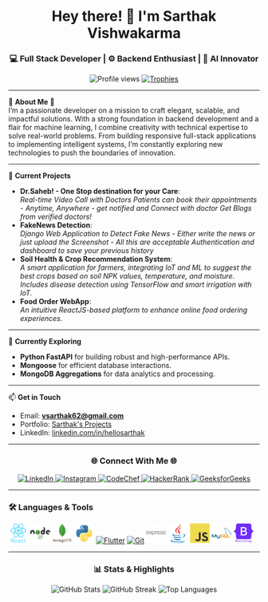 <h1 align="center">Hey there! 👋 I'm Sarthak Vishwakarma</h1>
<h3 align="center">💻 Full Stack Developer | ⚙️ Backend Enthusiast | 🌱 AI Innovator</h3>

<p align="center"> 
  <img src="https://komarev.com/ghpvc/?username=hackbysarthak03&label=Profile%20views&color=blue&style=flat" alt="Profile views" /> 
  <a href="https://github.com/ryo-ma/github-profile-trophy"><img src="https://github-profile-trophy.vercel.app/?username=hackbysarthak03&theme=onedark" alt="Trophies" /></a>
</p>

---

🌟 **About Me** 🌟  
I’m a passionate developer on a mission to craft elegant, scalable, and impactful solutions. With a strong foundation in backend development and a flair for machine learning, I combine creativity with technical expertise to solve real-world problems. From building responsive full-stack applications to implementing intelligent systems, I’m constantly exploring new technologies to push the boundaries of innovation.

---

🔭 **Current Projects**  
- **Dr.Saheb! - One Stop destination for your Care**:  
   *Real-time Video Call with Doctors*
   *Patients can book their appointments - Anytime, Anywhere - get notified and Connect with doctor*
   *Get Blogs from verified doctors!*
- **FakeNews Detection**:  
   *Django Web Application to Detect Fake News - Either write the news or just upload the Screenshot - All this are acceptable*
   *Authentication and dashboard to save your previous history*
- **Soil Health & Crop Recommendation System**:  
   *A smart application for farmers, integrating IoT and ML to suggest the best crops based on soil NPK values, temperature, and moisture. Includes disease detection using TensorFlow and smart irrigation with IoT.*  
- **Food Order WebApp**:  
   *An intuitive ReactJS-based platform to enhance online food ordering experiences.*  


---

🌱 **Currently Exploring**  
- **Python FastAPI** for building robust and high-performance APIs.  
- **Mongoose** for efficient database interactions.  
- **MongoDB Aggregations** for data analytics and processing.

---

📫 **Get in Touch**  
- Email: **vsarthak62@gmail.com**  
- Portfolio: [Sarthak's Projects](https://hackbysarthak03.github.io/port/)  
- LinkedIn: [linkedin.com/in/hellosarthak](https://linkedin.com/in/hellosarthak)  

---

<h3 align="center">🌐 Connect With Me 🌐</h3>
<p align="center">
  <a href="https://linkedin.com/in/hellosarthak" target="_blank">
    <img src="https://raw.githubusercontent.com/rahuldkjain/github-profile-readme-generator/master/src/images/icons/Social/linked-in-alt.svg" alt="LinkedIn" height="30" width="40"/>
  </a>
  <a href="https://instagram.com/sarthak_buddy" target="_blank">
    <img src="https://raw.githubusercontent.com/rahuldkjain/github-profile-readme-generator/master/src/images/icons/Social/instagram.svg" alt="Instagram" height="30" width="40"/>
  </a>
  <a href="https://www.codechef.com/users/hacker_sarthak" target="_blank">
    <img src="https://cdn.jsdelivr.net/npm/simple-icons@3.1.0/icons/codechef.svg" alt="CodeChef" height="30" width="40"/>
  </a>
  <a href="https://www.hackerrank.com/vsarthak62" target="_blank">
    <img src="https://raw.githubusercontent.com/rahuldkjain/github-profile-readme-generator/master/src/images/icons/Social/hackerrank.svg" alt="HackerRank" height="30" width="40"/>
  </a>
  <a href="https://auth.geeksforgeeks.org/user/vsarthak62" target="_blank">
    <img src="https://raw.githubusercontent.com/rahuldkjain/github-profile-readme-generator/master/src/images/icons/Social/geeks-for-geeks.svg" alt="GeeksforGeeks" height="30" width="40"/>
  </a>
</p>

---

<h3 align="left">🛠️ Languages & Tools</h3>
<p align="left"> 
  <a href="https://reactjs.org/" target="_blank"><img src="https://raw.githubusercontent.com/devicons/devicon/master/icons/react/react-original-wordmark.svg" alt="React" width="40" height="40"/></a>
  <a href="https://nodejs.org" target="_blank"><img src="https://raw.githubusercontent.com/devicons/devicon/master/icons/nodejs/nodejs-original-wordmark.svg" alt="Node.js" width="40" height="40"/></a>
  <a href="https://www.mongodb.com/" target="_blank"><img src="https://raw.githubusercontent.com/devicons/devicon/master/icons/mongodb/mongodb-original-wordmark.svg" alt="MongoDB" width="40" height="40"/></a>
  <a href="https://www.python.org" target="_blank"><img src="https://raw.githubusercontent.com/devicons/devicon/master/icons/python/python-original.svg" alt="Python" width="40" height="40"/></a>
  <a href="https://flutter.dev" target="_blank"><img src="https://www.vectorlogo.zone/logos/flutterio/flutterio-icon.svg" alt="Flutter" width="40" height="40"/></a>
  <a href="https://git-scm.com/" target="_blank"><img src="https://www.vectorlogo.zone/logos/git-scm/git-scm-icon.svg" alt="Git" width="40" height="40"/></a>
  <a href="https://expressjs.com" target="_blank"><img src="https://raw.githubusercontent.com/devicons/devicon/master/icons/express/express-original-wordmark.svg" alt="Express" width="40" height="40"/></a>
  <a href="https://www.java.com" target="_blank"><img src="https://raw.githubusercontent.com/devicons/devicon/master/icons/java/java-original.svg" alt="Java" width="40" height="40"/></a>
  <a href="https://developer.mozilla.org/en-US/docs/Web/JavaScript" target="_blank"><img src="https://raw.githubusercontent.com/devicons/devicon/master/icons/javascript/javascript-original.svg" alt="JavaScript" width="40" height="40"/></a>
  <a href="https://www.mysql.com/" target="_blank"><img src="https://raw.githubusercontent.com/devicons/devicon/master/icons/mysql/mysql-original-wordmark.svg" alt="MySQL" width="40" height="40"/></a>
  <a href="https://getbootstrap.com" target="_blank"><img src="https://raw.githubusercontent.com/devicons/devicon/master/icons/bootstrap/bootstrap-plain-wordmark.svg" alt="Bootstrap" width="40" height="40"/></a>
</p>

---

<h3 align="center">📊 Stats & Highlights</h3>
<p align="center">
  <img src="https://github-readme-stats.vercel.app/api?username=hackbysarthak03&show_icons=true&locale=en" alt="GitHub Stats" />
  <img src="https://github-readme-streak-stats.herokuapp.com/?user=hackbysarthak03&" alt="GitHub Streak" />
  <img src="https://github-readme-stats.vercel.app/api/top-langs?username=hackbysarthak03&show_icons=true&locale=en&layout=compact" alt="Top Languages" />
</p>
